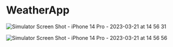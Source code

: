 # WeatherApp

![Simulator Screen Shot - iPhone 14 Pro - 2023-03-21 at 14 56 31](https://user-images.githubusercontent.com/49284273/226565138-03ed6d6a-2622-4fca-9aa9-5a428615ec2b.png)

![Simulator Screen Shot - iPhone 14 Pro - 2023-03-21 at 14 56 56](https://user-images.githubusercontent.com/49284273/226567317-4a7ef8be-6515-4f7d-9eaf-cd93b2e40015.png)
